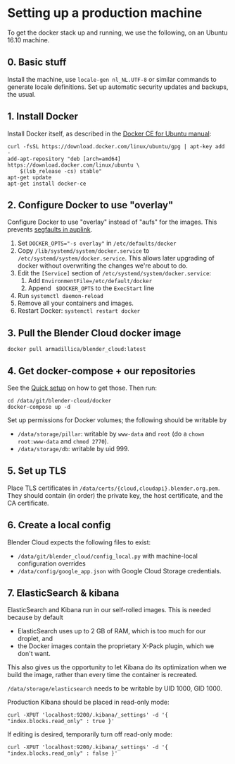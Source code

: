 # Setting up a production machine

To get the docker stack up and running, we use the following, on an Ubuntu 16.10 machine.

## 0. Basic stuff

Install the machine, use `locale-gen nl_NL.UTF-8` or similar commands to generate locale
definitions. Set up automatic security updates and backups, the usual.

## 1. Install Docker

Install Docker itself, as described in the
   [Docker CE for Ubuntu manual](https://store.docker.com/editions/community/docker-ce-server-ubuntu?tab=description):

    curl -fsSL https://download.docker.com/linux/ubuntu/gpg | apt-key add -
    add-apt-repository "deb [arch=amd64] https://download.docker.com/linux/ubuntu \
        $(lsb_release -cs) stable"
    apt-get update
    apt-get install docker-ce

## 2. Configure Docker to use "overlay"

Configure Docker to use "overlay" instead of "aufs" for the images. This prevents
[segfaults in auplink](https://bugs.launchpad.net/ubuntu/+source/aufs-tools/+bug/1442568).

1. Set `DOCKER_OPTS="-s overlay"` in `/etc/defaults/docker`
2. Copy `/lib/systemd/system/docker.service` to `/etc/systemd/system/docker.service`.
   This allows later upgrading of docker without overwriting the changes we're about to do.
2. Edit the `[Service]` section of `/etc/systemd/system/docker.service`:
    1. Add `EnvironmentFile=/etc/default/docker`
    2. Append ` $DOCKER_OPTS` to the `ExecStart` line
3. Run `systemctl daemon-reload`
4. Remove all your containers and images.
5. Restart Docker: `systemctl restart docker`

## 3. Pull the Blender Cloud docker image

`docker pull armadillica/blender_cloud:latest`

## 4. Get docker-compose + our repositories

See the [Quick setup](../README.md) on how to get those. Then run:

    cd /data/git/blender-cloud/docker
    docker-compose up -d


Set up permissions for Docker volumes; the following should be writable by

- `/data/storage/pillar`: writable by `www-data` and `root` (do a `chown root:www-data`
  and `chmod 2770`).
- `/data/storage/db`: writable by uid 999.


## 5. Set up TLS

Place TLS certificates in `/data/certs/{cloud,cloudapi}.blender.org.pem`.
They should contain (in order) the private key, the host certificate, and the
CA certificate.

## 6. Create a local config

Blender Cloud expects the following files to exist:

- `/data/git/blender_cloud/config_local.py` with machine-local configuration overrides
- `/data/config/google_app.json` with Google Cloud Storage credentials.


## 7. ElasticSearch & kibana

ElasticSearch and Kibana run in our self-rolled images. This is needed because by default

- ElasticSearch uses up to 2 GB of RAM, which is too much for our droplet, and
- the Docker images contain the proprietary X-Pack plugin, which we don't want.

This also gives us the opportunity to let Kibana do its optimization when we build the image, rather
than every time the container is recreated.

`/data/storage/elasticsearch` needs to be writable by UID 1000, GID 1000.

Production Kibana should be placed in read-only mode:

`curl -XPUT 'localhost:9200/.kibana/_settings' -d '{ "index.blocks.read_only" : true }'`

If editing is desired, temporarily turn off read-only mode:

`curl -XPUT 'localhost:9200/.kibana/_settings' -d '{ "index.blocks.read_only" : false }'`
